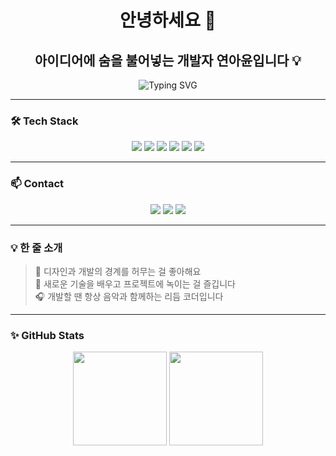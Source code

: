 <h1 align="center">안녕하세요 👋</h1>
<h2 align="center">아이디어에 숨을 불어넣는 개발자 연아윤입니다 💡</h2>

<p align="center">
  <img src="https://readme-typing-svg.herokuapp.com?font=Pretendard&color=FEC260&size=24&center=true&vCenter=true&width=600&height=35&lines=Creative+Frontend+Developer;Bringing+Ideas+to+Life+with+Code" alt="Typing SVG" />
</p>

---

### 🛠️ Tech Stack

<p align="center">
  <img src="https://img.shields.io/badge/HTML5-E34F26?style=flat-square&logo=HTML5&logoColor=white"/>
  <img src="https://img.shields.io/badge/CSS3-1572B6?style=flat-square&logo=CSS3&logoColor=white"/>
  <img src="https://img.shields.io/badge/JavaScript-F7DF1E?style=flat-square&logo=javascript&logoColor=black"/>
  <img src="https://img.shields.io/badge/TypeScript-3178C6?style=flat-square&logo=typescript&logoColor=white"/>
  <img src="https://img.shields.io/badge/Next.js-000000?style=flat-square&logo=next.js&logoColor=white"/>
  <img src="https://img.shields.io/badge/Spring-6DB33F?style=flat-square&logo=spring&logoColor=white"/>
</p>

---

### 📫 Contact
<p align="center">
  <a href="mailto:your.email@example.com"><img src="https://img.shields.io/badge/Email-D14836?style=flat-square&logo=gmail&logoColor=white"/></a>
  <a href="https://your-blog-url"><img src="https://img.shields.io/badge/Blog-000000?style=flat-square&logo=velog&logoColor=white"/></a>
  <a href="https://www.linkedin.com/in/your-id"><img src="https://img.shields.io/badge/LinkedIn-0077B5?style=flat-square&logo=linkedin&logoColor=white"/></a>
</p>

---

### 💡 한 줄 소개
> 🎨 디자인과 개발의 경계를 허무는 걸 좋아해요  
> 🧩 새로운 기술을 배우고 프로젝트에 녹이는 걸 즐깁니다  
> 🎧 개발할 땐 항상 음악과 함께하는 리듬 코더입니다

---

### ✨ GitHub Stats

<p align="center">
  <img src="https://github-readme-stats.vercel.app/api?username=your-github-id&show_icons=true&theme=tokyonight" height="150"/>
  <img src="https://github-readme-stats.vercel.app/api/top-langs/?username=your-github-id&layout=compact&theme=tokyonight" height="150"/>
</p>
